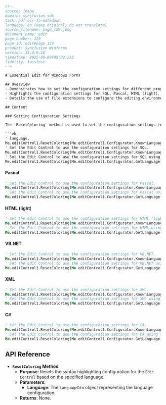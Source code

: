 ```html
<!-- 
source: image
domain: syncfusion-sdk
task: pdf-ocr-to-markdown
language: en (keep original; do not translate)
source_filename: page_129.jpeg
document_name: edit
page_number: 129
page_id: edit#page_129
product: Syncfusion Winforms
version: 11.4.0.26
timestamp: 2025-08-09T05:02:25Z
fidelity: lossless
-->

# Essential Edit for Windows Forms

## Overview
- Demonstrates how to set the configuration settings for different programming languages and file extensions using the `ResetColoring` method.
- Highlights the configuration settings for SQL, Pascal, HTML (light), VB.NET, XML, and C#.
- Details the use of file extensions to configure the editing environment for specific language syntax highlighting.

## Content

### Setting Configuration Settings

The `ResetColoring` method is used to set the configuration settings for the `Edit Control` to appropriately highlight syntax for various languages and file types. Below are examples of configuring the `Edit Control` for different languages and file extensions:

```vb
' language.
Me.editControl1.ResetColoring(Me.editControl1.Configurator.KnownLanguages(0))
' Set the Edit Control to use the configuration settings for SQL.
Me.editControl1.ResetColoring(Me.editControl1.Configurator.KnownLanguages(1))
' Set the Edit Control to use the configuration settings for SQL using the file extension.
Me.editControl1.ResetColoring(Me.editControl1.Configurator.GetLanguage("sql"))
```

#### Pascal
```vb
' Set the Edit Control to use the configuration settings for Pascal.
Me.editControl1.ResetColoring(Me.editControl1.Configurator.KnownLanguages(2))
' Set the Edit Control to use the configuration settings for Pascal using the file extension.
Me.editControl1.ResetColoring(Me.editControl1.Configurator.GetLanguage("pas"))
```

#### HTML (light)
```vb
' Set the Edit Control to use the configuration settings for HTML (light).
Me.editControl1.ResetColoring(Me.editControl1.Configurator.KnownLanguages(3))
' Set the Edit Control to use the configuration settings for HTML using the file extension.
Me.editControl1.ResetColoring(Me.editControl1.Configurator.GetLanguage("html"))
```

#### VB.NET
```vb
' Set the Edit Control to use the configuration settings for VB.NET.
Me.editControl1.ResetColoring(Me.editControl1.Configurator.KnownLanguages(4))
' Set the Edit Control to use the configuration settings for VB.NET using the file extension.
Me.editControl1.ResetColoring(Me.editControl1.Configurator.GetLanguage("vb"))
```

#### XML
```vb
' Set the Edit Control to use the configuration settings for XML.
Me.editControl1.ResetColoring(Me.editControl1.Configurator.KnownLanguages(5))
' Set the Edit Control to use the configuration settings for XML using the file extension.
Me.editControl1.ResetColoring(Me.editControl1.Configurator.GetLanguage("xml"))
```

#### C#
```vb
' Set the Edit Control to use the configuration settings for C#.
Me.editControl1.ResetColoring(Me.editControl1.Configurator.KnownLanguages(6))
' Set the Edit Control to use the configuration settings for C# using the file extension.
Me.editControl1.ResetColoring(Me.editControl1.Configurator.GetLanguage("cs"))
```

## API Reference

- **`ResetColoring` Method**
  - **Purpose**: Resets the syntax highlighting configuration for the `Edit Control` based on the specified language.
  - **Parameters**:
    - **Language**: The `LanguageDto` object representing the language configuration.
  - **Returns**: None.

<!-- tags: [Syncfusion, Winforms, Edit Control, Syntax Highlighting, Configuration Settings, KnownLanguages, GetLanguage] keywords: [Edit Control, Syntax Highlighting, Configuration Settings, file extension, language configuration, html, vb.net, xml, c#, pascal, sql] -->
```